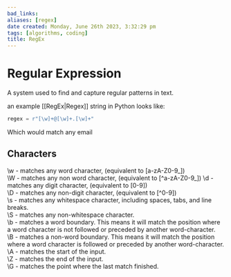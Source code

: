 ```yaml
---
bad_links: 
aliases: [regex]
date created: Monday, June 26th 2023, 3:32:29 pm
tags: [algorithms, coding]
title: RegEx
---
```


# Regular Expression

A system used to find and capture regular patterns in text.

an example [[RegEx|Regex]] string in Python looks like:
```python
regex = r"[\w]+@[\w]+.[\w]+"
```
Which would match any email

## Characters

\\w - matches any word character, (equivalent to \[a-zA-Z0-9_\])  
\\W - matches any non word character, (equivalent to \[^a-zA-Z0-9_\]) \\d - matches any digit character, (equivalent to [0-9])  
\\D - matches any non-digit character, (equivalent to \[^0-9\])  
\\s - matches any whitespace character, including spaces, tabs, and line breaks.  
\\S - matches any non-whitespace character.  
\\b - matches a word boundary. This means it will match the position where a word character is not followed or preceded by another word-character.  
\\B - matches a non-word boundary. This means it will match the position where a word character is followed or preceded by another word-character.  
\\A - matches the start of the input.  
\\Z - matches the end of the input.  
\\G - matches the point where the last match finished.
